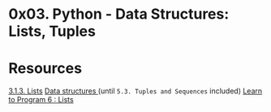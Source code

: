 # 0x03. Python - Data Structures: Lists, Tuples

# Resources
[3.1.3. Lists](https://intranet.alxswe.com/rltoken/VarQbHxfmbnpGnaGp3Nb_A)
[Data structures ](https://intranet.alxswe.com/rltoken/2aa8Mp-V2eSieGeX3OX8yQ)(until `5.3. Tuples and Sequences` included)
[Learn to Program 6 : Lists](https://intranet.alxswe.com/rltoken/BX2_CuHj1sq4eYGiXbCYSg)